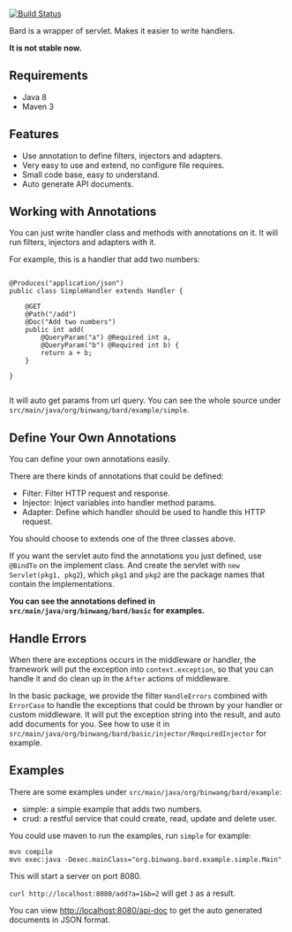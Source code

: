 [![Build Status](https://travis-ci.org/wb14123/bard.svg)](https://travis-ci.org/wb14123/bard)

Bard is a wrapper of servlet. Makes it easier to write handlers.

**It is not stable now.**

Requirements
---------------

* Java 8
* Maven 3

Features
---------------

* Use annotation to define filters, injectors and adapters.
* Very easy to use and extend, no configure file requires.
* Small code base, easy to understand.
* Auto generate API documents.

Working with Annotations
----------------

You can just write handler class and methods with annotations on it. It will run filters, injectors
and adapters with it.

For example, this is a handler that add two numbers:

```

@Produces("application/json")
public class SimpleHandler extends Handler {

    @GET
    @Path("/add")
    @Doc("Add two numbers")
    public int add(
        @QueryParam("a") @Required int a,
        @QueryParam("b") @Required int b) {
        return a + b;
    }
    
}
    
```

It will auto get params from url query. You can see the whole source under
`src/main/java/org/binwang/bard/example/simple`.

Define Your Own Annotations
--------------

You can define your own annotations easily.

There are there kinds of annotations that could be defined:

* Filter: Filter HTTP request and response.
* Injector: Inject variables into handler method params.
* Adapter: Define which handler should be used to handle this HTTP request.

You should choose to extends one of the three classes above.

If you want the servlet auto find the annotations you just defined, use `@BindTo` on the implement
class. And create the servlet with `new Servlet(pkg1, pkg2`), which `pkg1` and `pkg2` are the package
names that contain the implementations.

**You can see the annotations defined in `src/main/java/org/binwang/bard/basic` for examples.**

Handle Errors
--------------

When there are exceptions occurs in the middleware or handler, the framework will put the exception into
`context.exception`, so that you can handle it and do clean up in the `After` actions of middleware.

In the basic package, we provide the filter `HandleErrors` combined with `ErrorCase` to handle the
exceptions that could be thrown by your handler or custom middleware. It will put the exception string
into the result, and auto add documents for you. See how to use it in
`src/main/java/org/binwang/bard/basic/injector/RequiredInjector` for example.


Examples
--------------

There are some examples under `src/main/java/org/binwang/bard/example`:

* simple: a simple example that adds two numbers.
* crud: a restful service that could create, read, update and delete user.

You could use maven to run the examples, run `simple` for example:

```
mvn compile
mvn exec:java -Dexec.mainClass="org.binwang.bard.example.simple.Main"
```

This will start a server on port 8080.

`curl http://localhost:8080/add?a=1&b=2` will get `3` as a result.

You can view [http://localhost:8080/api-doc](http://localhost:8080/api-doc)
to get the auto generated documents in JSON format.
